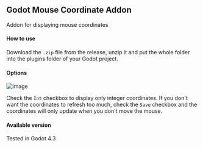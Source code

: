 ## Godot Mouse Coordinate Addon

Addon for displaying mouse coordinates

 #### How to use 

Download the `.zip` file from the release, unzip it and put the whole folder into the plugins folder of your Godot project. 

#### Options 
![image](https://github.com/user-attachments/assets/8557abe4-d636-4b3a-9154-a66aad94c83a)

Check the `Int` checkbox to display only integer coordinates. If you don't want the coordinates to refresh too much, check the `Save` checkbox and the coordinates will only update when you don't move the mouse.

#### Available version
Tested in Godot 4.3
